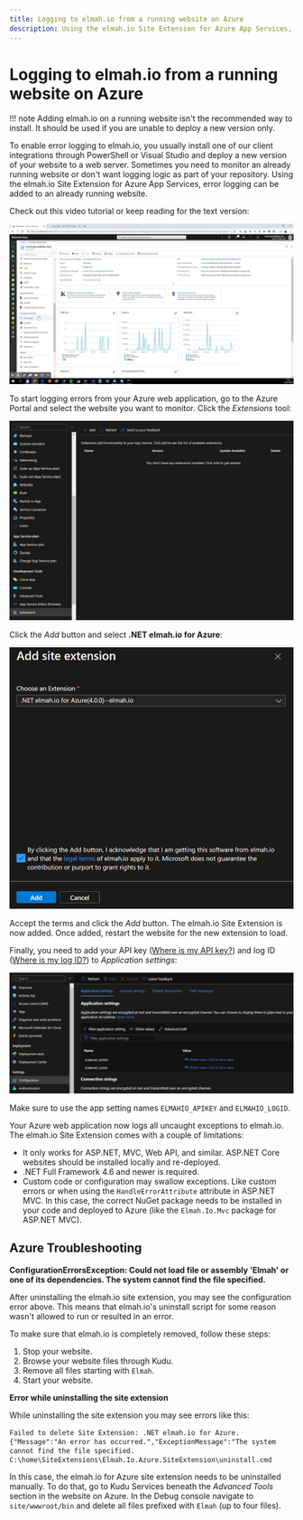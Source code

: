 ```yaml
---
title: Logging to elmah.io from a running website on Azure
description: Using the elmah.io Site Extension for Azure App Services, error logging can be added to an already running website on Azure. Learn how.
---
```


# Logging to elmah.io from a running website on Azure

!!! note
    Adding elmah.io on a running website isn't the recommended way to install. It should be used if you are unable to deploy a new version only.

To enable error logging to elmah.io, you usually install one of our client integrations through PowerShell or Visual Studio and deploy a new version of your website to a web server. Sometimes you need to monitor an already running website or don't want logging logic as part of your repository. Using the elmah.io Site Extension for Azure App Services, error logging can be added to an already running website.

Check out this video tutorial or keep reading for the text version:

<a class="video-box" data-fancybox="" href="https://www.youtube.com/watch?v=R50FCpRtkjc&amp;autoplay=1&amp;rel=0" title="azure-apps-services">
  <img class="no-lightbox" src="../images/tour/azure-apps-services.jpg" alt="azure-apps-services" />
  <i class="fad fa-play-circle"></i>
</a>

To start logging errors from your Azure web application, go to the Azure Portal and select the website you want to monitor. Click the *Extensions* tool:

![Add Site Extension](images/add-site-extension-v2.png)

Click the *Add* button and select **.NET elmah.io for Azure**:

![Select elmah.io](images/select-elmah-io-site-extension-v2.png)

Accept the terms and click the *Add* button. The elmah.io Site Extension is now added. Once added, restart the website for the new extension to load.

Finally, you need to add your API key ([Where is my API key?](where-is-my-api-key.md)) and log ID ([Where is my log ID?](where-is-my-log-id.md)) to *Application settings*:

![Add API key and log ID to application settings](images/add-api-key-and-log-id-to-application-settings-v2.png)

Make sure to use the app setting names `ELMAHIO_APIKEY` and `ELMAHIO_LOGID`.

Your Azure web application now logs all uncaught exceptions to elmah.io. The elmah.io Site Extension comes with a couple of limitations:

- It only works for ASP.NET, MVC, Web API, and similar. ASP.NET Core websites should be installed locally and re-deployed.
- .NET Full Framework 4.6 and newer is required.
- Custom code or configuration may swallow exceptions. Like custom errors or when using the `HandleErrorAttribute` attribute in ASP.NET MVC. In this case, the correct NuGet package needs to be installed in your code and deployed to Azure (like the `Elmah.Io.Mvc` package for ASP.NET MVC).

## Azure Troubleshooting

**ConfigurationErrorsException: Could not load file or assembly 'Elmah' or one of its dependencies. The system cannot find the file specified.**

After uninstalling the elmah.io site extension, you may see the configuration error above. This means that elmah.io's uninstall script for some reason wasn't allowed to run or resulted in an error.

To make sure that elmah.io is completely removed, follow these steps:

1. Stop your website.
2. Browse your website files through Kudu.
3. Remove all files starting with `Elmah`.
4. Start your website.

**Error while uninstalling the site extension**

While uninstalling the site extension you may see errors like this:

```
Failed to delete Site Extension: .NET elmah.io for Azure.{"Message":"An error has occurred.","ExceptionMessage":"The system cannot find the file specified.
C:\home\SiteExtensions\Elmah.Io.Azure.SiteExtension\uninstall.cmd
```

In this case, the elmah.io for Azure site extension needs to be uninstalled manually. To do that, go to Kudu Services beneath the *Advanced Tools* section in the website on Azure. In the Debug console navigate to `site/wwwroot/bin` and delete all files prefixed with `Elmah` (up to four files).